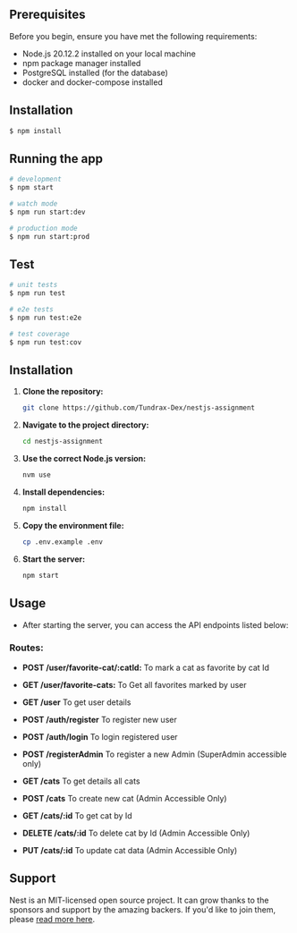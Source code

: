 ## Prerequisites

Before you begin, ensure you have met the following requirements:

- Node.js 20.12.2 installed on your local machine
- npm package manager installed
- PostgreSQL installed (for the database)
- docker and docker-compose installed

## Installation

```bash
$ npm install
```

## Running the app

```bash
# development
$ npm start

# watch mode
$ npm run start:dev

# production mode
$ npm run start:prod
```

## Test

```bash
# unit tests
$ npm run test

# e2e tests
$ npm run test:e2e

# test coverage
$ npm run test:cov
```

## Installation

1. **Clone the repository:**

   ```bash
   git clone https://github.com/Tundrax-Dex/nestjs-assignment
   ```

2. **Navigate to the project directory:**

   ```bash
   cd nestjs-assignment
   ```

3. **Use the correct Node.js version:**

   ```bash
   nvm use
   ```

4. **Install dependencies:**

   ```bash
   npm install
   ```

5. **Copy the environment file:**

   ```bash
   cp .env.example .env
   ```

6. **Start the server:**
   ```bash
   npm start
   ```

## Usage

- After starting the server, you can access the API endpoints listed below:

### Routes:

- **POST /user/favorite-cat/:catId:** To mark a cat as favorite by cat Id
- **GET /user/favorite-cats:** To Get all favorites marked by user
- **GET /user** To get user details

- **POST /auth/register** To register new user
- **POST /auth/login** To login registered user
- **POST /registerAdmin** To register a new Admin (SuperAdmin accessible only)

- **GET /cats** To get details all cats
- **POST /cats** To create new cat (Admin Accessible Only)
- **GET /cats/:id** To get cat by Id
- **DELETE /cats/:id** To delete cat by Id (Admin Accessible Only)
- **PUT /cats/:id** To update cat data (Admin Accessible Only)

## Support

Nest is an MIT-licensed open source project. It can grow thanks to the sponsors and support by the amazing backers. If you'd like to join them, please [read more here](https://docs.nestjs.com/support).
